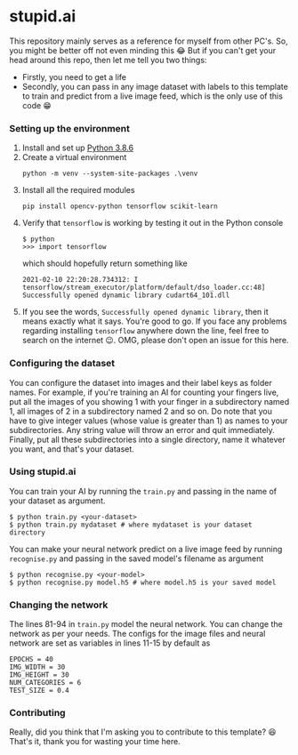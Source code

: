 # stupid.ai
This repository mainly serves as a reference for myself from other PC's. So, you might be better off not even minding this 😂
But if you can't get your head around this repo, then let me tell you two things:
* Firstly, you need to get a life
* Secondly, you can pass in any image dataset with labels to this template to train and predict from a live image feed, which is the only use of this code 😁

### Setting up the environment

1. Install and set up [Python 3.8.6](https://www.python.org/downloads/release/python-386/)
2. Create a virtual environment
      ```
      python -m venv --system-site-packages .\venv
      ```
3. Install all the required modules
      ```
      pip install opencv-python tensorflow scikit-learn
      ```
4. Verify that `tensorflow` is working by testing it out in the Python console
      ```
      $ python
      >>> import tensorflow
      ```
   which should hopefully return something like
      ```
      2021-02-10 22:20:28.734312: I tensorflow/stream_executor/platform/default/dso_loader.cc:48] Successfully opened dynamic library cudart64_101.dll
      ```
5. If you see the words, `Successfully opened dynamic library`, then it means exactly what it says. You're good to go. If you face any problems regarding installing `tensorflow` anywhere down the line, feel free to search on the internet 😉. OMG, please don't open an issue for this here.

### Configuring the dataset

You can configure the dataset into images and their label keys as folder names. For example, if you're training an AI for counting your fingers live, put all the images of you showing 1 with your finger in a subdirectory named 1, all images of 2 in a subdirectory named 2 and so on. Do note that you have to give integer values (whose value is greater than 1) as names to your subdirectories. Any string value will throw an error and quit immediately. Finally, put all these subdirectories into a single directory, name it whatever you want, and that's your dataset.

### Using stupid.ai

You can train your AI by running the `train.py` and passing in the name of your dataset as argument.

```
$ python train.py <your-dataset>
$ python train.py mydataset # where mydataset is your dataset directory
```

You can make your neural network predict on a live image feed by running `recognise.py` and passing in the saved model's filename as argument

```
$ python recognise.py <your-model>
$ python recognise.py model.h5 # where model.h5 is your saved model
```

### Changing the network

The lines 81-94 in `train.py` model the neural network. You can change the network as per your needs. The configs for the image files and neural network are set as variables in lines 11-15 by default as
```
EPOCHS = 40
IMG_WIDTH = 30
IMG_HEIGHT = 30
NUM_CATEGORIES = 6
TEST_SIZE = 0.4
```

### Contributing

Really, did you think that I'm asking you to contribute to this template? 😆 That's it, thank you for wasting your time here.
